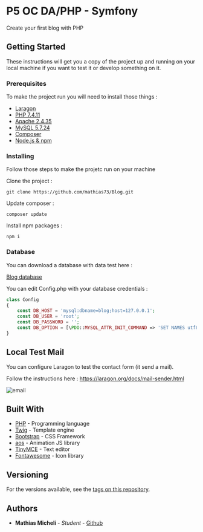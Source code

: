 # P5 OC DA/PHP - Symfony

Create your first blog with PHP


## Getting Started

These instructions will get you a copy of the project up and running on your local machine if you want to test it or develop something on it.


### Prerequisites

To make the project run you will need to install those things :

* [Laragon](https://laragon.org/download/)
* [PHP 7.4.11](https://www.php.net/releases/index.php)
* [Apache 2.4.35](http://archive.apache.org/dist/httpd/httpd-2.4.35.tar.gz)
* [MySQL 5.7.24](https://downloads.mysql.com/archives/get/p/23/file/mysql-5.7.24-winx64.zip)
* [Composer](https://getcomposer.org/download/)
* [Node.js & npm](https://nodejs.org/fr/)


### Installing

Follow those steps to make the projetc run on your machine

Clone the project :
```
git clone https://github.com/mathias73/Blog.git
```
Update composer :
```
composer update
```
Install npm packages :
```
npm i
```
### Database

You can download a database with data test here : 

[Blog database](https://drive.google.com/file/d/189oRdbs7TA4vJOhOhx8Wtx2VCiR-pU5C/view?usp=sharing)


You can edit Config.php with your database credentials : 

```php
class Config
{
    const DB_HOST = 'mysql:dbname=blog;host=127.0.0.1';
    const DB_USER = 'root';
    const DB_PASSWORD = '';
    const DB_OPTION = [\PDO::MYSQL_ATTR_INIT_COMMAND => 'SET NAMES utf8'];
}
```

## Local Test Mail

You can configure Laragon to test the contact form (it send a mail).

Follow the instructions here : https://laragon.org/docs/mail-sender.html

![email](https://image.noelshack.com/fichiers/2020/49/6/1607181565-email.png)

## Built With

* [PHP](https://www.php.net/manual/fr/intro-whatis.php) - Programming language
* [Twig](https://twig.symfony.com/) - Template engine
* [Bootstrap](https://getbootstrap.com/) - CSS Framework
* [aos](https://michalsnik.github.io/aos/) - Animation JS library
* [TinyMCE](https://www.tiny.cloud/) - Text editor
* [Fontawesome](https://fontawesome.com/) - Icon library


## Versioning

For the versions available, see the [tags on this repository](https://github.com/mathias73/blog/tags). 


## Authors

* **Mathias Micheli** - *Student* - [Github](https://github.com/mathias73)

